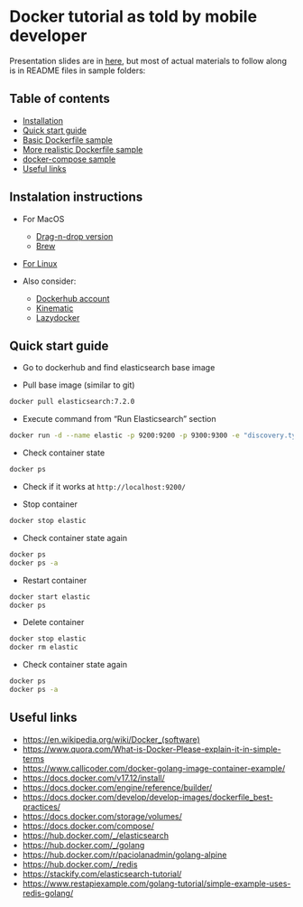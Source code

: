 # Docker tutorial as told by mobile developer

Presentation slides are in [here](https://docs.google.com/presentation/d/1wonO_vH1twLFoPrX37EBLPrFgsn0T73by6f-nSziCPs/edit?usp=sharing), but most of actual materials to follow along is in README files in sample folders:

## Table of contents

* [Installation](#quick-start-guide)
* [Quick start guide](#quick-start-guide)
* [Basic Dockerfile sample](sample1/README.md)
* [More realistic Dockerfile sample](sample2/README.md)
* [docker-compose sample](sample3/README.md)
* [Useful links](#useful-links)

## Instalation instructions

* For MacOS
  * [Drag-n-drop version](https://docs.docker.com/v17.12/docker-for-mac/install/)
  * [Brew](https://pilsniak.com/how-to-install-docker-on-mac-os-using-brew/)

* [For Linux](https://docs.docker.com/v17.12/install/linux/docker-ce/ubuntu/)

* Also consider:
  * [Dockerhub account](https://hub.docker.com/)
  * [Kinematic](https://kitematic.com/docs/)
  * [Lazydocker](https://github.com/jesseduffield/lazydocker)

## Quick start guide

* Go to dockerhub and find elasticsearch base image

* Pull base image (similar to git)

``` bash
docker pull elasticsearch:7.2.0
```

* Execute command from “Run Elasticsearch” section

``` bash
docker run -d --name elastic -p 9200:9200 -p 9300:9300 -e "discovery.type=single-node" elasticsearch:7.2.0
```

* Check container state

``` bash
docker ps
```

* Check if it works at `http://localhost:9200/`

* Stop container

``` bash
docker stop elastic
```

* Check container state again

``` bash
docker ps
docker ps -a
```

* Restart container

``` bash
docker start elastic
docker ps
```

* Delete container

``` bash
docker stop elastic
docker rm elastic
```

* Check container state again

``` bash
docker ps
docker ps -a
```

## Useful links

* https://en.wikipedia.org/wiki/Docker_(software)
* https://www.quora.com/What-is-Docker-Please-explain-it-in-simple-terms
* https://www.callicoder.com/docker-golang-image-container-example/
* https://docs.docker.com/v17.12/install/
* https://docs.docker.com/engine/reference/builder/
* https://docs.docker.com/develop/develop-images/dockerfile_best-practices/
* https://docs.docker.com/storage/volumes/
* https://docs.docker.com/compose/
* https://hub.docker.com/_/elasticsearch
* https://hub.docker.com/_/golang
* https://hub.docker.com/r/paciolanadmin/golang-alpine
* https://hub.docker.com/_/redis 
* https://stackify.com/elasticsearch-tutorial/
* https://www.restapiexample.com/golang-tutorial/simple-example-uses-redis-golang/
